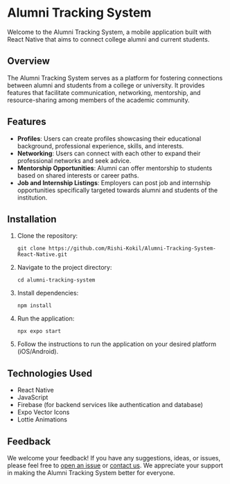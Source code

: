 # Alumni Tracking System

Welcome to the Alumni Tracking System, a mobile application built with React Native that aims to connect college alumni and current students.

## Overview

The Alumni Tracking System serves as a platform for fostering connections between alumni and students from a college or university. It provides features that facilitate communication, networking, mentorship, and resource-sharing among members of the academic community.

## Features

- **Profiles**: Users can create profiles showcasing their educational background, professional experience, skills, and interests.
- **Networking**: Users can connect with each other to expand their professional networks and seek advice.
- **Mentorship Opportunities**: Alumni can offer mentorship to students based on shared interests or career paths.
- **Job and Internship Listings**: Employers can post job and internship opportunities specifically targeted towards alumni and students of the institution.


## Installation

1. Clone the repository:

   ```
   git clone https://github.com/Rishi-Kokil/Alumni-Tracking-System-React-Native.git
   ```

2. Navigate to the project directory:

   ```
   cd alumni-tracking-system
   ```

3. Install dependencies:

   ```
   npm install
   ```

4. Run the application:

   ```
   npx expo start
   ```

5. Follow the instructions to run the application on your desired platform (iOS/Android).

## Technologies Used

- React Native
- JavaScript
- Firebase (for backend services like authentication and database)
- Expo Vector Icons
- Lottie Animations

## Feedback

We welcome your feedback! If you have any suggestions, ideas, or issues, please feel free to [open an issue](https://github.com/yourusername/alumni-tracking-system/issues) or [contact us](mailto:rishikokil@email.com). We appreciate your support in making the Alumni Tracking System better for everyone.
